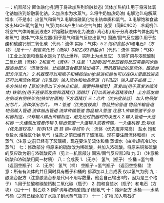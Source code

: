 一：机器部分
固体融化机(用于将盐加热到熔融状态)
流体加热机(1.用于将液体氯化钠加热到熔融氯化钠。2.加热水为水蒸气。3.将牛奶加热奶油)
电解池(1.电解蒸馏水（不是水）出氢气和氧气2.电解熔融氯化钠出钠单质和氯气。3.电解饱和食盐水出NaOH氯气氢气)
气泵(每tick产生1mb空气气体)
液泵（同BC/IC2）
冷凝机(1.将空气气体降低到液态2.将熔融状态转化为液态)
离心机(用于分离液体气体出氮气和氧气)
液体/气体反应器(用于氮气和氢气反应出氨气)
固液/固气反应器(1.用于盐酸和碳酸钙制二氧化碳（代码：流体 实际：气体）*5      2.饱和食盐水*1和电石*1（方块）（见十一）制氢氧化钙（流体）*3和乙炔*3和盐水*1（代码：流体 实际：气体）（工业上加饱和食盐水是为了防止爆炸，实际上为水反应）  3.铜矿词与浓硫酸制二氧化硫（流体）*2和氢气（流体）*1)
注意：1.固液/固气反应器的反应需要同步到酿造台配方（但微改动，比如酿造台都是输出瓶子，而机器输出的是流体，酿造台配方详见九）
2.机器既可以用瓶子和桶按住shift装进机器也可以在GUI里面放进去  还可以用流体管道（详见四）输入流体和物品管道（详见四）输入瓶子或桶
二：多方块结构【豆焰注意以下方块非机器，需要特殊模型】
蒸发皿(用于蒸发浓缩液体)
铁架台(用于连接蒸发皿和酒精灯)
酒精灯【可以丢进去酒精液体】
上方蒸发皿 左侧或右侧铁架台(铁架台俩格) 下方酒精灯
三：芯片（优先度较低）
加入物品弹出芯片，流体弹出芯片。
四：管道（优先度较高）
物品抽出管道 物品传输管道
物品输入管道
流体抽出管道 流体传输管道
物品输入管道
注意:1.传输管道不会与机器相连，只有输入输出传输相连，避免经过机器时的误进入
2.输入管道一头连机器 一头连输出或者传输
3.输出管道一头连输入或者传输，一头连机器
五;导线（优先度较高）
有序(1*3)
银 铁 铜=导线*10
六：流体（优先度非常高）
盐水 饱和食盐水 熔融氯化钠 
氢气（注意:之前已经有了玻璃瓶，现在要注册流体和桶） 水蒸气（注意:之前已经有了玻璃瓶，现在要注册流体和桶 蒸馏水（由冷却机冷却水蒸气）
七：修改部分
将原来的硫酸改为稀硫酸，并加入浓硫酸。将原来铜和硫酸的反应改为铜与浓硫酸反应（见上一机器部分 固液/固气反应器3和 九 3）（注意稀硫酸和浓硫酸用同一材质）
八：合成表
1.（无序）   氢气（瓶子） 空桶  =氢气桶   （返回空瓶子）
2.（无序）   氢气（桶） 空瓶子  =氢气瓶子   （返回空空桶）
注意：所有有流体的并且同时具有瓶子和桶的 都添加以上合成表 仅以氢气为例
九：酿造台配方（注意酿造台都是代码不用写数量，他会自己输出3的，因为是三个格子）
1.用于盐酸和碳酸钙制二氧化碳（瓶子）   2..饱和食盐水（瓶子）和电石（方块）（见十一）制乙炔 3.铜矿词与浓硫酸(瓶子)制氢气
十：熔炉配方
水桶——水蒸气桶（之前已经添加了水瓶子到水蒸气瓶子）
十一：矿物
加入电石矿
